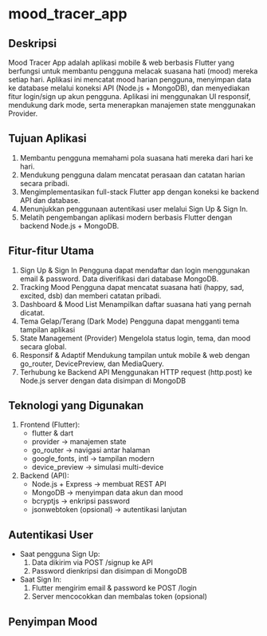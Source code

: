 # mood_tracer_app

## Deskripsi
Mood Tracer App adalah aplikasi mobile & web berbasis Flutter yang berfungsi untuk membantu pengguna melacak suasana hati (mood) mereka setiap hari. Aplikasi ini mencatat mood harian pengguna, menyimpan data ke database melalui koneksi API (Node.js + MongoDB), dan menyediakan fitur login/sign up akun pengguna. Aplikasi ini menggunakan UI responsif, mendukung dark mode, serta menerapkan manajemen state menggunakan Provider.

## Tujuan Aplikasi
1. Membantu pengguna memahami pola suasana hati mereka dari hari ke hari.
2. Mendukung pengguna dalam mencatat perasaan dan catatan harian secara pribadi.
3. Mengimplementasikan full-stack Flutter app dengan koneksi ke backend API dan database.
4. Menunjukkan penggunaan autentikasi user melalui Sign Up & Sign In.
5. Melatih pengembangan aplikasi modern berbasis Flutter dengan backend Node.js + MongoDB.

## Fitur-fitur Utama
1. Sign Up & Sign In
   Pengguna dapat mendaftar dan login menggunakan email & password. Data diverifikasi dari database MongoDB.
2. Tracking Mood
   Pengguna dapat mencatat suasana hati (happy, sad, excited, dsb) dan memberi catatan pribadi.
4. Dashboard & Mood List
   Menampilkan daftar suasana hati yang pernah dicatat.
5. Tema Gelap/Terang (Dark Mode)
   Pengguna dapat mengganti tema tampilan aplikasi
6. State Management (Provider)
   Mengelola status login, tema, dan mood secara global.
7. Responsif & Adaptif
   Mendukung tampilan untuk mobile & web dengan go_router, DevicePreview, dan MediaQuery.
8. Terhubung ke Backend API
   Menggunakan HTTP request (http.post) ke Node.js server dengan data disimpan di MongoDB

## Teknologi yang Digunakan
1. Frontend (Flutter):
   - flutter & dart
   - provider → manajemen state
   - go_router → navigasi antar halaman
   - google_fonts, intl → tampilan modern
   - device_preview → simulasi multi-device
2. Backend (API):
   - Node.js + Express → membuat REST API
   - MongoDB → menyimpan data akun dan mood
   - bcryptjs → enkripsi password
   - jsonwebtoken (opsional) → autentikasi lanjutan

## Autentikasi User
- Saat pengguna Sign Up:
  1. Data dikirim via POST /signup ke API
  2. Password dienkripsi dan disimpan di MongoDB
- Saat Sign In:
  1. Flutter mengirim email & password ke POST /login
  2. Server mencocokkan dan membalas token (opsional)

## Penyimpan Mood
